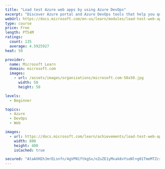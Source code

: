 ```yaml
---
title: "Load test Azure web apps by using Azure DevOps"
excerpt: "Discover Azure portal and Azure DevOps tools that help you quickly and efficiently define and scale up load tests for apps."
webUrl: https://docs.microsoft.com/en-us/learn/modules/load-test-web-app-azure-devops/
type: course
price: Free
length: PT54M
ratings:
  count: 135
  average: 4.5925927
heat: 50

provider:
  name: Microsoft Learn
  domain: microsoft.com
  images:
    - url: /assets/images/organizations/microsoft.com-50x50.jpg
      width: 50
      height: 50

levels:
  - Beginner

topics:
  - Azure
  - DevOps
  - Web

images:
  - url: https://docs.microsoft.com/learn/achievements/load-test-web-app-azure-devops-social.png
    width: 800
    height: 400
    isCached: true

secured: "AtaAXKEhJmrELsnfn/4gVPN1ftkgSx/oZuZE1yMxak8vYsoNl+g01TmeMTZcsxLx6K9uGe3oY6RXKUY2BO/6AgT+FT1HPpDt3TiHJxoJEOcXdC9WAnOF1tfqiiUhPFQlsGi/h5l92t5hIPO6mFY75gJvzhrWbJYbjKW0sVDXc9PsGCECTr3r1h5ahCK/H2r0Y8tUT78h/35LxlyemA6BetpsXW/Ob9JZlH7v5lNTF/IP6RtmRhBEjQrxjoiXgNKjKU4A/dVlo5jaO3R3oroQnjIAxTxhldwj5wmwIFmUb4nCdvoOnCRhtj6xERkhov7GeArdsiXn2mTPB5KLMW0y95BXgccDOuC6AQWmWd0eg2WUz3vVeG+/Su36m1shK6Db142t7e7u8qRSFzfY6AZQbG/djGA4/y4x5XkjuI8YeJQ=;De0D16LTs5dRA4Lpz3rwXg=="
---
```


